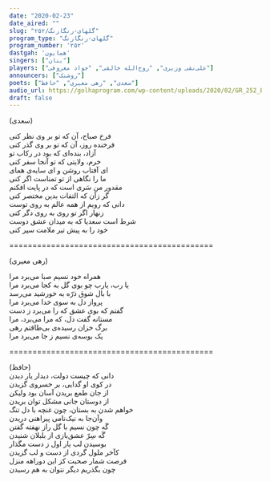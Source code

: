 ```yaml
---
date: "2020-02-23"
date_aired: ""
slug: "گلهای-رنگارنگ/۲۵۲"
program_type: "گلهای-رنگارنگ"
program_number: '۲۵۲'
dastgah: 'همایون'
singers: ["بنان"]
players: ["علی‌نقی وزیری", "روح‌الله خالقی", "جواد معروفی"]
announcers: ["روشنک"]
poets: ["سعدی", "رهی معیری", "حافظ"]
audio_url: https://golhaprogram.com/wp-content/uploads/2020/02/GR_252_Banan.mp3
draft: false
---
```


(سعدی)  

فرخ صباح، آن که تو بر وی نظر کنی  
فرخنده روز، آن که تو بر وی گذر کنی  
آزاد، بنده‌ای که بود در رکاب تو  
خرم، ولایتی که تو آنجا سفر کنی  
ای آفتاب روشن و ای سایه‌ی همای  
ما را نگاهی از تو تمناست اگر کنی  
مقدور من سَری است که در پایت افکنم  
گر زآن که التفات بدین مختصر کنی  
دانی که رویم از همه عالم به روی توست  
زنهار اگر تو روی به روی دگر کنی  
شرط است سعدیا که به میدان عشق دوست  
خود را به پیش تیر ملامت سپر کنی  

============================================  

(رهی معیری)  

همراه خود نسیم صبا می‌برد مرا  
یا رب، یارب چو بوی گل به کجا می‌برد مرا  
با بال شوق ذرّه به خورشيد می‌رسد  
پرواز دل به سوی خدا می‌برد مرا  
گفتم كه بوی عشق که را می‌برد ز دست  
مستانه گفت دل، که مرا می‌برد، مرا  
برگ خزان رسيده‌ی بی‌طاقتم رهی  
يک بوسه‌ی نسيم ز جا می‌برد مرا  

============================================  

(حافظ)  
دانی که چیست دولت، دیدار یار دیدن  
در کوی او گدایی، بر خسروی گزیدن  
از جان طمع بریدن آسان بود ولیکن  
از دوستان جانی مشکل توان بریدن  
خواهم شدن به بستان، چون غنچه با دل تنگ  
وآن‌جا به نیک‌نامی پیراهنی دریدن  
گَه چون نسیم با گل راز نهفته گفتن  
گَه سِرّ عشق‌بازی از بلبلان شنیدن  
بوسیدن لب یار اول ز دست مگذار  
کآخر ملول گردی از دست و لب گزیدن  
فرصت شمار صحبت کز این دوراهه منزل  
چون بگذریم دیگر نتوان به هم رسیدن  
